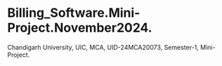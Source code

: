 # Billing_Software.Mini-Project.November2024.
Chandigarh University, UIC, MCA, UID-24MCA20073, Semester-1, Mini-Project.
